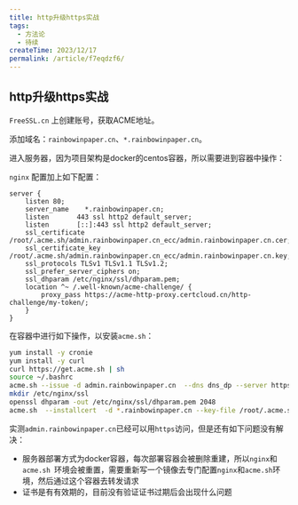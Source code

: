 ```yaml
---
title: http升级https实战
tags:
  - 方法论
  - 待续
createTime: 2023/12/17
permalink: /article/f7eqdzf6/
---
```

## http升级https实战



`FreeSSL.cn` 上创建账号，获取ACME地址。

添加域名：`rainbowinpaper.cn`、`*.rainbowinpaper.cn`。

进入服务器，因为项目架构是docker的centos容器，所以需要进到容器中操作：



`nginx` 配置加上如下配置：

```nginx
server {
	listen 80;
	server_name    *.rainbowinpaper.cn;
    listen       443 ssl http2 default_server;
    listen       [::]:443 ssl http2 default_server;
    ssl_certificate /root/.acme.sh/admin.rainbowinpaper.cn_ecc/admin.rainbowinpaper.cn.cer;
    ssl_certificate_key /root/.acme.sh/admin.rainbowinpaper.cn_ecc/admin.rainbowinpaper.cn.key;
    ssl_protocols TLSv1 TLSv1.1 TLSv1.2;
    ssl_prefer_server_ciphers on;
    ssl_dhparam /etc/nginx/ssl/dhparam.pem;
	location ^~ /.well-known/acme-challenge/ {
		proxy_pass https://acme-http-proxy.certcloud.cn/http-challenge/my-token/;
	}
}
```



在容器中进行如下操作，以安装`acme.sh`：

```bash
yum install -y cronie
yum install -y curl
curl https://get.acme.sh | sh
source ~/.bashrc
acme.sh --issue -d admin.rainbowinpaper.cn  --dns dns_dp --server https://acme.freessl.cn/v2/DV90/directory/my-token
mkdir /etc/nginx/ssl
openssl dhparam -out /etc/nginx/ssl/dhparam.pem 2048
acme.sh  --installcert  -d *.rainbowinpaper.cn --key-file /root/.acme.sh/admin.rainbowinpaper.cn_ecc/admin.rainbowinpaper.cn.key --fullchain-file /root/.acme.sh/admin.rainbowinpaper.cn_ecc/fullchain.cer --reloadcmd "nginx -s reload"
```



实测`admin.rainbowinpaper.cn`已经可以用`https`访问，但是还有如下问题没有解决：

- 服务器部署方式为docker容器，每次部署容器会被删除重建，所以`nginx`和`acme.sh `环境会被重置，需要重新写一个镜像去专门配置`nginx`和`acme.sh`环境，然后通过这个容器去转发请求
- 证书是有有效期的，目前没有验证证书过期后会出现什么问题